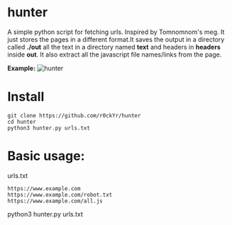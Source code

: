 # hunter
A simple python script for fetching urls. Inspired by Tomnomnom's meg. It just stores the pages in a different format.It saves the output in a directory called **./out** all the text in a directory named **text** and headers in **headers** inside **out**. It also extract all the javascript file names/links from the page.

**Example:**
![hunter](https://user-images.githubusercontent.com/73944333/125823359-183de701-31fa-4884-8dc9-5f8e5077e788.png)


# Install
```
git clone https://github.com/r0ckYr/hunter
cd hunter
python3 hunter.py urls.txt
```

# Basic usage:

urls.txt
```
https://www.example.com
https://www.example.com/robot.txt
https://www.example.com/all.js
```

python3 hunter.py urls.txt
